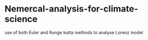 # Nemercal-analysis-for-climate-science
use of both Euler and Runge kutta methods to analyse Lorenz model
